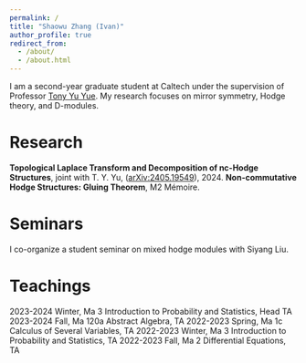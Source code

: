```yaml
---
permalink: /
title: "Shaowu Zhang (Ivan)"
author_profile: true
redirect_from: 
  - /about/
  - /about.html
---
```


I am a second-year graduate student at Caltech under the supervision of Professor [Tony Yu Yue](https://tyy.caltech.edu/). My research focuses on mirror symmetry, Hodge theory, and D-modules.

Research
======
**Topological Laplace Transform and Decomposition of nc-Hodge Structures**, joint with T. Y. Yu, ([arXiv:2405.19549]((https://arxiv.org/pdf/2405.19549))), 2024.
**Non-commutative Hodge Structures: Gluing Theorem**, M2 Mémoire.


Seminars
======
I co-organize a student seminar on mixed hodge modules with Siyang Liu.


Teachings
======
2023-2024 Winter, Ma 3 Introduction to Probability and Statistics, Head TA
2023-2024 Fall, Ma 120a Abstract Algebra, TA
2022-2023 Spring, Ma 1c Calculus of Several Variables, TA
2022-2023 Winter, Ma 3 Introduction to Probability and Statistics, TA
2022-2023 Fall, Ma 2 Differential Equations, TA 

